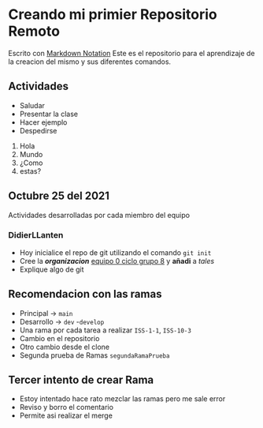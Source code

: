 # Creando mi primier Repositorio Remoto

Escrito con [Markdown Notation](https://www.markdownguide.org/basic-syntax/)
Este es el repositorio para el aprendizaje de la creacion 
del mismo y sus diferentes comandos.


## Actividades 

- Saludar
- Presentar la clase
- Hacer ejemplo
- Despedirse

1. Hola
2. Mundo
5. ¿Como
1. estas?

## Octubre 25 del 2021
Actividades desarrolladas por cada miembro del equipo 


### DidierLLanten

- Hoy inicialice el repo de git utilizando el comando `git init`
- Cree la ***organizacion*** [equipo 0 ciclo grupo 8](https://github.com/DidierLLanten) y **añadi** a _tales_
- Explique algo de git


## Recomendacion con las ramas
- Principal -> `main`
- Desarrollo -> `dev` -`develop`
- Una rama por cada tarea a realizar `ISS-1-1`, `ISS-10-3`
- Cambio en el repositorio
- Otro cambio desde el clone
- Segunda prueba de Ramas `segundaRamaPrueba`


## Tercer intento de crear Rama
- Estoy intentado hace rato mezclar las ramas pero me sale error
- Reviso y borro el comentario
- Permite asi realizar el merge
